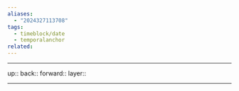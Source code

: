 ```yaml
---
aliases:
  - "2024327113708"
tags:
  - timeblock/date
  - temporalanchor
related:
---
```




***

up:: 
back:: 
forward:: 
layer:: 

***

